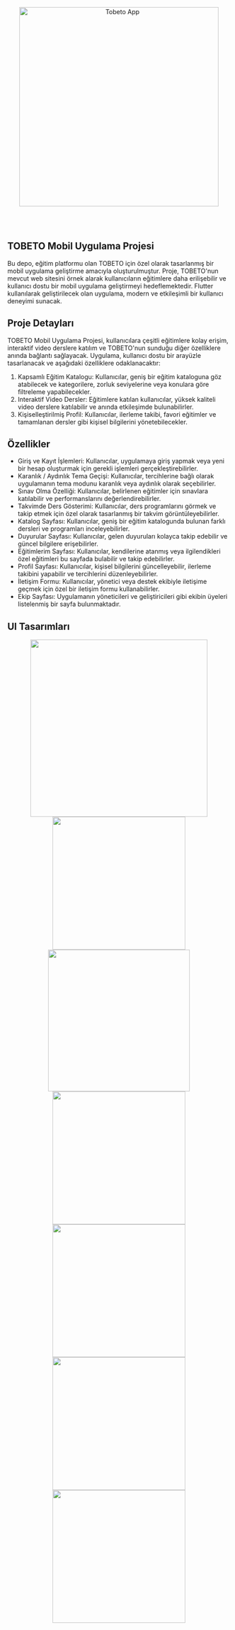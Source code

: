 
<p align="center">
  <a href="https://tobeto.com/giris">
    <img alt="Tobeto App" title="Tobeto App" src="https://github.com/ozlemkayyaa/TobetoApp/assets/126676960/0170dbc3-82e7-453d-a479-e6ac1f7f4e0f" width="450">
  </a>
</p>
<br><br>


## TOBETO Mobil Uygulama Projesi

Bu depo, eğitim platformu olan TOBETO için özel olarak tasarlanmış bir mobil uygulama geliştirme amacıyla oluşturulmuştur. Proje, TOBETO'nun mevcut web sitesini örnek alarak kullanıcıların eğitimlere daha erilişebilir ve kullanıcı dostu bir mobil uygulama geliştirmeyi hedeflemektedir. Flutter kullanılarak geliştirilecek olan uygulama, modern ve etkileşimli bir kullanıcı deneyimi sunacak.

## Proje Detayları

TOBETO Mobil Uygulama Projesi, kullanıcılara çeşitli eğitimlere kolay erişim, interaktif video derslere katılım ve TOBETO'nun sunduğu diğer özelliklere anında bağlantı sağlayacak. Uygulama, kullanıcı dostu bir arayüzle tasarlanacak ve aşağıdaki özelliklere odaklanacaktır:

1. Kapsamlı Eğitim Katalogu: Kullanıcılar, geniş bir eğitim kataloguna göz atabilecek ve kategorilere, zorluk seviyelerine veya konulara göre filtreleme yapabilecekler.
2. Interaktif Video Dersler: Eğitimlere katılan kullanıcılar, yüksek kaliteli video derslere katılabilir ve anında etkileşimde bulunabilirler.
3. Kişiselleştirilmiş Profil: Kullanıcılar, ilerleme takibi, favori eğitimler ve tamamlanan dersler gibi kişisel bilgilerini yönetebilecekler.

## Özellikler

* Giriş ve Kayıt İşlemleri: Kullanıcılar, uygulamaya giriş yapmak veya yeni bir hesap oluşturmak için gerekli işlemleri gerçekleştirebilirler.
* Karanlık / Aydınlık Tema Geçişi: Kullanıcılar, tercihlerine bağlı olarak uygulamanın tema modunu karanlık veya aydınlık olarak seçebilirler.
* Sınav Olma Özelliği: Kullanıcılar, belirlenen eğitimler için sınavlara katılabilir ve performanslarını değerlendirebilirler.
* Takvimde Ders Gösterimi: Kullanıcılar, ders programlarını görmek ve takip etmek için özel olarak tasarlanmış bir takvim görüntüleyebilirler.
* Katalog Sayfası: Kullanıcılar, geniş bir eğitim katalogunda bulunan farklı dersleri ve programları inceleyebilirler.
* Duyurular Sayfası: Kullanıcılar, gelen duyuruları kolayca takip edebilir ve güncel bilgilere erişebilirler.
* Eğitimlerim Sayfası: Kullanıcılar, kendilerine atanmış veya ilgilendikleri özel eğitimleri bu sayfada bulabilir ve takip edebilirler.
* Profil Sayfası: Kullanıcılar, kişisel bilgilerini güncelleyebilir, ilerleme takibini yapabilir ve tercihlerini düzenleyebilirler.
* İletişim Formu: Kullanıcılar, yönetici veya destek ekibiyle iletişime geçmek için özel bir iletişim formu kullanabilirler.
* Ekip Sayfası: Uygulamanın yöneticileri ve geliştiricileri gibi ekibin üyeleri listelenmiş bir sayfa bulunmaktadır.


## UI Tasarımları

<p align="center">
  <img src = "https://github.com/ozlemkayyaa/TobetoApp/assets/126676960/84b3c8e4-eb2b-49fa-8ff9-19c6b3f613e5" width=400><br>
  <img src = "https://github.com/ozlemkayyaa/TobetoApp/assets/126676960/40bbefbf-25b1-46ff-8ce5-79a9fe84a289" width=300>
  <img src = "https://github.com/ozlemkayyaa/TobetoApp/assets/126676960/2081d8a1-52ed-407e-8cb4-a2d4af3e1512" width=320>
  <img src = "https://github.com/ozlemkayyaa/TobetoApp/assets/126676960/3fa9ff99-32d8-4aa5-b975-f10262204f60" width=300>
  <img src = "https://github.com/ozlemkayyaa/TobetoApp/assets/126676960/5ebb874e-756c-4fa1-afb1-53bd61d68142" width=300>
  <img src = "https://github.com/ozlemkayyaa/TobetoApp/assets/126676960/8ee54b2e-3508-4948-ac92-4d8425ebf57f" width=300>
  <img src = "https://github.com/ozlemkayyaa/TobetoApp/assets/126676960/90acfc2c-b125-462e-81ee-76afd1e7b45c" width=300>
</p>


